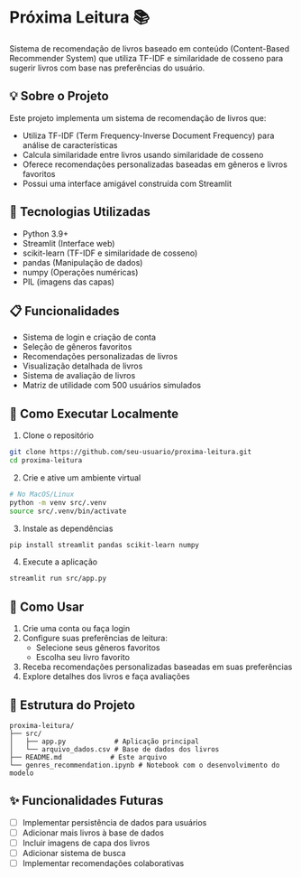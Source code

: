 # Próxima Leitura 📚

Sistema de recomendação de livros baseado em conteúdo (Content-Based Recommender System) que utiliza TF-IDF e similaridade de cosseno para sugerir livros com base nas preferências do usuário.

## 💡 Sobre o Projeto

Este projeto implementa um sistema de recomendação de livros que:
- Utiliza TF-IDF (Term Frequency-Inverse Document Frequency) para análise de características
- Calcula similaridade entre livros usando similaridade de cosseno
- Oferece recomendações personalizadas baseadas em gêneros e livros favoritos
- Possui uma interface amigável construída com Streamlit

## 🔧 Tecnologias Utilizadas

- Python 3.9+
- Streamlit (Interface web)
- scikit-learn (TF-IDF e similaridade de cosseno)
- pandas (Manipulação de dados)
- numpy (Operações numéricas)
- PIL (imagens das capas)

## 📋 Funcionalidades

- Sistema de login e criação de conta
- Seleção de gêneros favoritos
- Recomendações personalizadas de livros
- Visualização detalhada de livros
- Sistema de avaliação de livros
- Matriz de utilidade com 500 usuários simulados

## 🚀 Como Executar Localmente

1. Clone o repositório
```bash
git clone https://github.com/seu-usuario/proxima-leitura.git
cd proxima-leitura
```

2. Crie e ative um ambiente virtual
```bash
# No MacOS/Linux
python -m venv src/.venv
source src/.venv/bin/activate
```

3. Instale as dependências
```bash
pip install streamlit pandas scikit-learn numpy
```

4. Execute a aplicação
```bash
streamlit run src/app.py
```

## 📖 Como Usar

1. Crie uma conta ou faça login
2. Configure suas preferências de leitura:
   - Selecione seus gêneros favoritos
   - Escolha seu livro favorito
3. Receba recomendações personalizadas baseadas em suas preferências
4. Explore detalhes dos livros e faça avaliações

## 📝 Estrutura do Projeto

```
proxima-leitura/
├── src/
│   ├── app.py            # Aplicação principal
│   └── arquivo_dados.csv # Base de dados dos livros
├── README.md            # Este arquivo
└── genres_recommendation.ipynb # Notebook com o desenvolvimento do modelo
```

## ✨ Funcionalidades Futuras

- [ ] Implementar persistência de dados para usuários
- [ ] Adicionar mais livros à base de dados
- [ ] Incluir imagens de capa dos livros
- [ ] Adicionar sistema de busca
- [ ] Implementar recomendações colaborativas
